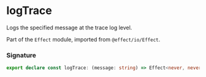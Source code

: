 # logTrace

Logs the specified message at the trace log level.

Part of the `Effect` module, imported from `@effect/io/Effect`.

### Signature

```typescript
export declare const logTrace: (message: string) => Effect<never, never, void>
```
